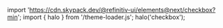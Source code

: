 <!--
type: template
name: checkbox
-->

import 'https://cdn.skypack.dev/@refinitiv-ui/elements@next/checkbox?min';
import { halo } from '/theme-loader.js';
halo('checkbox');